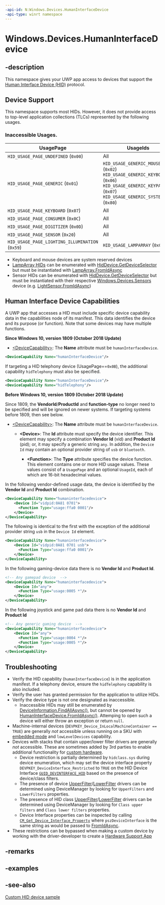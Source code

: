```yaml
---
-api-id: N:Windows.Devices.HumanInterfaceDevice
-api-type: winrt namespace
---
```


# Windows.Devices.HumanInterfaceDevice

## -description

This namespace gives your UWP app access to devices that support the [Human Interface Device (HID)](https://www.usb.org/hid) protocol.

## Device Support

This namespace supports most HIDs. However, it does not provide access to top-level application collections (TLCs) represented by the following usages.

### Inaccessible Usages.

|UsagePage|UsageIds|
|---|---|
|`HID_USAGE_PAGE_UNDEFINED` (`0x00`)|All|
|`HID_USAGE_PAGE_GENERIC` (`0x01`)| `HID_USAGE_GENERIC_MOUSE` (`0x02`)<br>`HID_USAGE_GENERIC_KEYBOARD` (`0x06`)<br>`HID_USAGE_GENERIC_KEYPAD` (`0x07`)<br>`HID_USAGE_GENERIC_SYSTEM_CTL` (`0x80`) |
|`HID_USAGE_PAGE_KEYBOARD` (`0x07`)| All|
|`HID_USAGE_PAGE_CONSUMER` (`0x0C`)|All|
|`HID_USAGE_PAGE_DIGITIZER` (`0x0D`)|All|
|`HID_USAGE_PAGE_SENSOR` (`0x20`)|All|
|`HID_USAGE_PAGE_LIGHTING_ILLUMINATION` (`0x59`) | `HID_USAGE_LAMPARRAY` (`0x01`)

+ Keyboard and mouse devices are system reserved devices
+ [LampArray HIDs](https://www.usb.org/sites/default/files/hutrr84_-_lighting_and_illumination_page.pdf) can be enumerated with [HidDevice.GetDeviceSelector](hiddevice_getdeviceselector_1541481733.md) but must be instantiated with [LampArray.FromIdAsync](../windows.devices.lights/lamparray_fromidasync_1322863552.md)
+ Sensor HIDs can be enumerated with [HidDevice.GetDeviceSelector](hiddevice_getdeviceselector_1541481733.md) but must be instantiated with their respective [Windows.Devices.Sensors](../windows.devices.sensors/windows_devices_sensors.md) device (e.g. [LightSensor.FromIdAsync](../windows.devices.sensors/lightsensor_fromidasync_1322863552.md))


## Human Interface Device Capabilities

A UWP app that accesses a HID must include specific device capability data in the capabilities node of its manifest. This data identifies the device and its purpose (or function). Note that some devices may have multiple functions.

**Since Windows 10, version 1809 (October 2018 Update)**

+ [&lt;DeviceCapability&gt;](/uwp/schemas/appxpackage/appxmanifestschema/element-devicecapability): The **Name** attribute must be `humanInterfaceDevice`.
```xml
<DeviceCapability Name="humanInterfaceDevice"/>
```

If targeting a HID telephony device (UsagePage==`0x0B`), the additional capability ```hidTelephony``` must also be specified.
```xml
<DeviceCapability Name="humanInterfaceDevice"/>
<DeviceCapability Name="hidTelephony"/>
```

**Before Windows 10, version 1809 (October 2018 Update)**

Since 1809, the **VendorId**/**ProductId** and **function-type** no longer need to be specified and will be ignored on newer systems.  If targeting systems before 1809, then see below.

+ [&lt;DeviceCapability&gt;](/uwp/schemas/appxpackage/appxmanifestschema/element-devicecapability): The **Name** attribute must be `humanInterfaceDevice`.

   + **&lt;Device&gt;**: The **Id** attribute must specify the device identifier. This element may specify a combination **Vendor Id** (vid) and **Product Id** (pid); or, it may specify a generic string ```any```. In addition, the ```Device Id``` may contain an optional provider string of ```usb``` or ```bluetooth```.

      + **&lt;Function&gt;**: The **Type** attribute specifies the device function. This element contains one or more HID usage values. These values consist of a ```UsagePage``` and an optional ```UsageId```, each of which are 16-bit hexadecimal values.

In the following vendor-defined usage data, the device is identified by the **Vendor Id** and **Product Id** combination.

```xml
<DeviceCapability Name="humaninterfacedevice">
    <Device Id="vidpid:0A81 0701">
      <Function Type="usage:ffa0 0001"/>
    </Device>
</DeviceCapability>
```

The following is identical to the first with the exception of the additional provider string ```usb``` in the ```Device Id``` element.

```xml
<DeviceCapability Name="humaninterfacedevice">
    <Device Id="vidpid:0A81 0701 usb">
      <Function Type="usage:ffa0 0001"/>
    </Device>
</DeviceCapability>
```

In the following gaming-device data there is no **Vendor Id** and **Product Id**.

```xml
<!-- Any gamepad device  -->
<DeviceCapability Name="humaninterfacedevice">
    <Device Id="any">
      <Function Type="usage:0005 *"/>
    </Device>
</DeviceCapability>
```

In the following joystick and game pad data there is no **Vendor Id** and **Product Id**

```xml
<!-- Any generic gaming device  -->
<DeviceCapability Name="humaninterfacedevice">
    <Device Id="any">
      <Function Type="usage:0004 *"/>
      <Function Type="usage:0005 *"/>
    </Device>
</DeviceCapability>
```

## Troubleshooting

+ Verify the HID capability (```humanInterfaceDevice```) is in the application manifest.  If a telephony device, ensure the ```hidTelephony``` capability is also included.
+ Verify the user has granted permission for the application to utilize HIDs.
+ Verify the device type is not one designated as inaccessible.
  + Inaccessible HIDs may still be enumerated by [DeviceInformation.FindAllAsync()](../windows.devices.enumeration/deviceinformation_findallasync_1257462890.md), but cannot be opened by [HumanInterfaceDevice.FromIdAsync()](hiddevice_fromidasync_1634380010.md).  Attemping to open such a device will either throw an exception or return `null`.
+ Machine-internal devices (`DEVPKEY_Device_InLocalMachineContainer == TRUE`) are generally *not* accessible unless running on a SKU with [embedded mode](/windows/iot-core/develop-your-app/EmbeddedMode) and `lowLevelDevices` capability.
+ Devices with stacks that contain upper/lower filter drivers are generally *not* accessible.  These are sometimes added by 3rd parties to enable additional functionality for [custom hardware](/windows-hardware/drivers/install/inf-addreg-directive).
  + Device restriction is partially determined by `hidclass.sys` during device enumeration, which may set the device interface property `DEVPKEY_DeviceInterface_Restricted` to `TRUE` on the HID Device Interface [`GUID_DEVINTERFACE_HID`](/windows-hardware/drivers/install/guid-devinterface-hid) based on the presence of device/class filters.
  + The presence of device [UpperFilter](/windows-hardware/drivers/install/devpkey-device-upperfilters)/[LowerFilter](/windows-hardware/drivers/install/devpkey-device-lowerfilters) drivers can be determined using DeviceManager by looking for `UpperFilters` and `LowerFilters` properties.
  + The presence of HID class [UpperFilter](/windows-hardware/drivers/install/devpkey-deviceclass-upperfilters)/[LowerFilter](/windows-hardware/drivers/install/devpkey-deviceclass-lowerfilters) drivers can be determined using DeviceManager by looking for `Class upper filters` and `Class lower filters` properties.
  + Device Interface properties can be inspected by calling [`CM_Get_Device_Interface_Property`](/windows/win32/api/cfgmgr32/nf-cfgmgr32-cm_get_device_interface_propertyw) where `pszDeviceInterface` is the same string as would be passed to [FromIdAsync](hiddevice_fromidasync_1634380010.md).
+ These restrictions can be bypassed when making a custom device by working with the driver-developer to create a [Hardware Support App](/windows-hardware/drivers/devapps/hardware-support-app--hsa--steps-for-app-developers)

## -remarks

## -examples

## -see-also

[Custom HID device sample](https://github.com/Microsoft/Windows-universal-samples/tree/6370138b150ca8a34ff86de376ab6408c5587f5d/Samples/CustomHidDeviceAccess)
